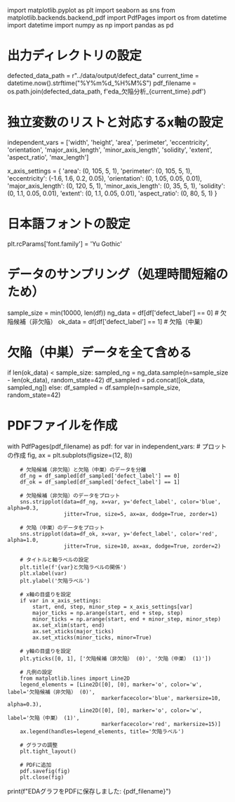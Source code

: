 import matplotlib.pyplot as plt
import seaborn as sns
from matplotlib.backends.backend_pdf import PdfPages
import os
from datetime import datetime
import numpy as np
import pandas as pd

# 出力ディレクトリの設定
defected_data_path = r"../data/output/defect_data"
current_time = datetime.now().strftime("%Y%m%d_%H%M%S")
pdf_filename = os.path.join(defected_data_path, f'eda_欠陥分析_{current_time}.pdf')

# 独立変数のリストと対応するx軸の設定
independent_vars = ['width', 'height', 'area', 'perimeter', 'eccentricity', 'orientation', 
                    'major_axis_length', 'minor_axis_length', 'solidity', 'extent', 
                    'aspect_ratio', 'max_length']

x_axis_settings = {
    'area': (0, 105, 5, 1),
    'perimeter': (0, 105, 5, 1),
    'eccentricity': (-1.6, 1.6, 0.2, 0.05),
    'orientation': (0, 1.05, 0.05, 0.01),
    'major_axis_length': (0, 120, 5, 1),
    'minor_axis_length': (0, 35, 5, 1),
    'solidity': (0, 1.1, 0.05, 0.01),
    'extent': (0, 1.1, 0.05, 0.01),
    'aspect_ratio': (0, 80, 5, 1)
}

# 日本語フォントの設定
plt.rcParams['font.family'] = 'Yu Gothic'

# データのサンプリング（処理時間短縮のため）
sample_size = min(10000, len(df))
ng_data = df[df['defect_label'] == 0]  # 欠陥候補（非欠陥）
ok_data = df[df['defect_label'] == 1]  # 欠陥（中巣）

# 欠陥（中巣）データを全て含める
if len(ok_data) < sample_size:
    sampled_ng = ng_data.sample(n=sample_size - len(ok_data), random_state=42)
    df_sampled = pd.concat([ok_data, sampled_ng])
else:
    df_sampled = df.sample(n=sample_size, random_state=42)

# PDFファイルを作成
with PdfPages(pdf_filename) as pdf:
    for var in independent_vars:
        # プロットの作成
        fig, ax = plt.subplots(figsize=(12, 8))
        
        # 欠陥候補（非欠陥）と欠陥（中巣）のデータを分離
        df_ng = df_sampled[df_sampled['defect_label'] == 0]
        df_ok = df_sampled[df_sampled['defect_label'] == 1]
        
        # 欠陥候補（非欠陥）のデータをプロット
        sns.stripplot(data=df_ng, x=var, y='defect_label', color='blue', alpha=0.3, 
                      jitter=True, size=5, ax=ax, dodge=True, zorder=1)
        
        # 欠陥（中巣）のデータをプロット
        sns.stripplot(data=df_ok, x=var, y='defect_label', color='red', alpha=1.0, 
                      jitter=True, size=10, ax=ax, dodge=True, zorder=2)
        
        # タイトルと軸ラベルの設定
        plt.title(f'{var}と欠陥ラベルの関係')
        plt.xlabel(var)
        plt.ylabel('欠陥ラベル')
        
        # x軸の目盛りを設定
        if var in x_axis_settings:
            start, end, step, minor_step = x_axis_settings[var]
            major_ticks = np.arange(start, end + step, step)
            minor_ticks = np.arange(start, end + minor_step, minor_step)
            ax.set_xlim(start, end)
            ax.set_xticks(major_ticks)
            ax.set_xticks(minor_ticks, minor=True)
        
        # y軸の目盛りを設定
        plt.yticks([0, 1], ['欠陥候補（非欠陥） (0)', '欠陥（中巣） (1)'])
        
        # 凡例の設定
        from matplotlib.lines import Line2D
        legend_elements = [Line2D([0], [0], marker='o', color='w', label='欠陥候補（非欠陥） (0)', 
                                  markerfacecolor='blue', markersize=10, alpha=0.3),
                           Line2D([0], [0], marker='o', color='w', label='欠陥（中巣） (1)', 
                                  markerfacecolor='red', markersize=15)]
        ax.legend(handles=legend_elements, title='欠陥ラベル')
        
        # グラフの調整
        plt.tight_layout()
        
        # PDFに追加
        pdf.savefig(fig)
        plt.close(fig)

print(f"EDAグラフをPDFに保存しました: {pdf_filename}")
